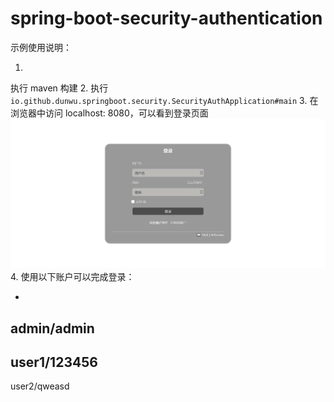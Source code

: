 # spring-boot-security-authentication

示例使用说明：

1.
执行
maven
构建
2.
执行 `io.github.dunwu.springboot.security.SecurityAuthApplication#main`
3.
在浏览器中访问
localhost:
8080，可以看到登录页面
![](https://raw.githubusercontent.com/dunwu/images/dev/snap/20221008182928.png)
4.
使用以下账户可以完成登录：

-
admin/admin
-
user1/123456
-
user2/qweasd
